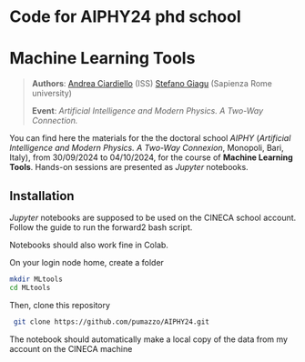 # Code for AIPHY24 phd school
# Machine Learning Tools

> **Authors**: [Andrea Ciardiello](andrea.ciardiello@iss.it) (ISS) [Stefano Giagu](stefano.giagu@uniroma1.it) (Sapienza Rome university)
>
> **Event**: _Artificial Intelligence and Modern Physics. A Two-Way Connection._


You can find here the materials for the the doctoral school _AIPHY_ (_Artificial Intelligence and Modern Physics. A Two-Way Connexion_, Monopoli, Bari, Italy), from 30/09/2024 to 04/10/2024, for the course of **Machine Learning Tools**.
Hands-on sessions are presented as _Jupyter_ notebooks.

## Installation
_Jupyter_ notebooks are supposed to be used on the CINECA school account. Follow the guide to run the forward2 bash script.

Notebooks should also work fine in Colab.

On your login node home, create a folder
```bash
mkdir MLtools
cd MLtools
```

Then, clone this repository
```bash
 git clone https://github.com/pumazzo/AIPHY24.git
```

The notebook should automatically make a local copy of the data from my account on the CINECA machine
